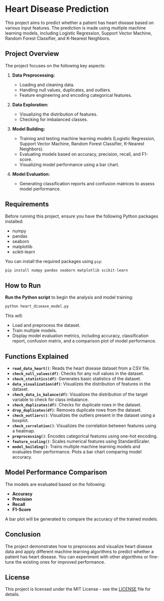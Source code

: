 # Heart Disease Prediction

This project aims to predict whether a patient has heart disease based on various input features. The prediction is made using multiple machine learning models, including Logistic Regression, Support Vector Machine, Random Forest Classifier, and K-Nearest Neighbors.

## Project Overview

The project focuses on the following key aspects:

1. **Data Preprocessing:** 
   - Loading and cleaning data.
   - Handling null values, duplicates, and outliers.
   - Feature engineering and encoding categorical features.

2. **Data Exploration:**
   - Visualizing the distribution of features.
   - Checking for imbalanced classes.

3. **Model Building:**
   - Training and testing machine learning models (Logistic Regression, Support Vector Machine, Random Forest Classifier, K-Nearest Neighbors).
   - Evaluating models based on accuracy, precision, recall, and F1-score.
   - Visualizing model performance using a bar chart.

4. **Model Evaluation:**
   - Generating classification reports and confusion matrices to assess model performance.

## Requirements

Before running this project, ensure you have the following Python packages installed:

- numpy
- pandas
- seaborn
- matplotlib
- scikit-learn

You can install the required packages using `pip`:

```bash
pip install numpy pandas seaborn matplotlib scikit-learn
```

## How to Run

**Run the Python script** to begin the analysis and model training:

```bash
python heart_disease_model.py
```

This will:

- Load and preprocess the dataset.
- Train multiple models.
- Display model evaluation metrics, including accuracy, classification report, confusion matrix, and a comparison plot of model performance.

## Functions Explained

- **`read_data_heart()`**: Reads the heart disease dataset from a CSV file.
- **`check_null_values(df)`**: Checks for any null values in the dataset.
- **`check_statistics(df)`**: Generates basic statistics of the dataset.
- **`data_visualization(df)`**: Visualizes the distribution of features in the dataset.
- **`check_data_is_balance(df)`**: Visualizes the distribution of the target variable to check for class imbalance.
- **`check_duplicates(df)`**: Checks for duplicate rows in the dataset.
- **`drop_duplicates(df)`**: Removes duplicate rows from the dataset.
- **`check_outliers()`**: Visualizes the outliers present in the dataset using a boxplot.
- **`check_correlation()`**: Visualizes the correlation between features using a heatmap.
- **`preprocessing()`**: Encodes categorical features using one-hot encoding.
- **`feature_scaling()`**: Scales numerical features using StandardScaler.
- **`model_building()`**: Trains multiple machine learning models and evaluates their performance. Plots a bar chart comparing model accuracy.

## Model Performance Comparison

The models are evaluated based on the following:

- **Accuracy**
- **Precision**
- **Recall**
- **F1-Score**

A bar plot will be generated to compare the accuracy of the trained models.

## Conclusion

The project demonstrates how to preprocess and visualize heart disease data and apply different machine learning algorithms to predict whether a patient has heart disease. You can experiment with other algorithms or fine-tune the existing ones for improved performance.

## License

This project is licensed under the MIT License - see the [LICENSE](LICENSE) file for details.

